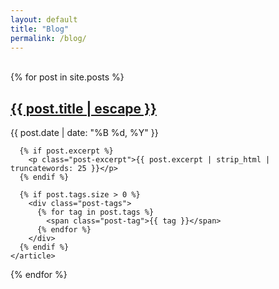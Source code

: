```yaml
---
layout: default
title: "Blog"
permalink: /blog/
---
```

<br>

<div class="blog-posts">
  {% for post in site.posts %}
    <article class="blog-post-item">
      <div class="post-header">
        <h2 class="post-title">
          <a href="{{ post.url | relative_url }}">{{ post.title | escape }}</a>
        </h2>
        <time class="post-date">{{ post.date | date: "%B %d, %Y" }}</time>
      </div>
      
      {% if post.excerpt %}
        <p class="post-excerpt">{{ post.excerpt | strip_html | truncatewords: 25 }}</p>
      {% endif %}
      
      {% if post.tags.size > 0 %}
        <div class="post-tags">
          {% for tag in post.tags %}
            <span class="post-tag">{{ tag }}</span>
          {% endfor %}
        </div>
      {% endif %}
    </article>
  {% endfor %}
</div>

<script>
document.addEventListener('DOMContentLoaded', function() {
  const searchInput = document.getElementById('blog-search');
  const posts = document.querySelectorAll('.blog-post-item');
  
  searchInput.addEventListener('input', function() {
    const searchTerm = this.value.toLowerCase();
    
    posts.forEach(post => {
      const title = post.querySelector('.post-title').textContent.toLowerCase();
      const excerpt = post.querySelector('.post-excerpt')?.textContent.toLowerCase() || '';
      const tags = Array.from(post.querySelectorAll('.post-tag')).map(tag => tag.textContent.toLowerCase()).join(' ');
      
      const matches = title.includes(searchTerm) || excerpt.includes(searchTerm) || tags.includes(searchTerm);
      post.style.display = matches ? 'block' : 'none';
    });
  });
});
</script>